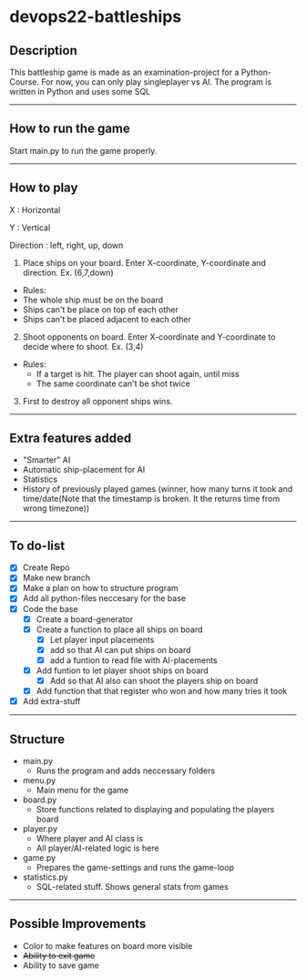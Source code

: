 # devops22-battleships

## Description
This battleship game is made as an examination-project for a Python-Course. For now, you can only play singleplayer vs AI. 
The program is written in Python and uses some SQL

---
## How to run the game

Start main.py to run the game properly.

---
## How to play

X
: Horizontal

Y
: Vertical

Direction
: left, right, up, down

1. Place ships on your board. Enter X-coordinate, Y-coordinate and direction. Ex. (6,7,down)
  - Rules:
   - The whole ship must be on the board
   - Ships can't be place on top of each other
   - Ships can't be placed adjacent to each other
2. Shoot opponents on board. Enter X-coordinate and Y-coordinate to decide where to shoot. Ex. (3,4)
  - Rules:
    - If a target is hit. The player can shoot again, until miss
    - The same coordinate can't be shot twice
3. First to destroy all opponent ships wins.

---
## Extra features added
- "Smarter" AI
- Automatic ship-placement for AI
- Statistics
- History of previously played games (winner, how many turns it took and time/date(Note that the timestamp is broken. It the returns time from wrong timezone))

---
## To do-list

- [x] Create Repo
- [x] Make new branch
- [x] Make a plan on how to structure program
- [x] Add all python-files neccesary for the base
- [x] Code the base
  - [x] Create a board-generator
  - [x] Create a function to place all ships on board
    - [x] Let player input placements
    - [x] add so that AI can put ships on board
    - [x] add a funtion to read file with AI-placements
  - [x] Add funtion to let player shoot ships on board
    - [x] Add so that AI also can shoot the players ship on board
  - [x] Add function that that register who won and how many tries it took
- [x] Add extra-stuff
  
---
## Structure

- main.py
  - Runs the program and adds neccessary folders
- menu.py
  - Main menu for the game
- board.py
  - Store functions related to displaying and populating the players board
- player.py
  - Where player and AI class is
  - All player/AI-related logic is here
- game.py
  - Prepares the game-settings and runs the game-loop
- statistics.py
  - SQL-related stuff. Shows general stats from games

---
## Possible Improvements

- Color to make features on board more visible
- ~~Ability to exit game~~
- Ability to save game